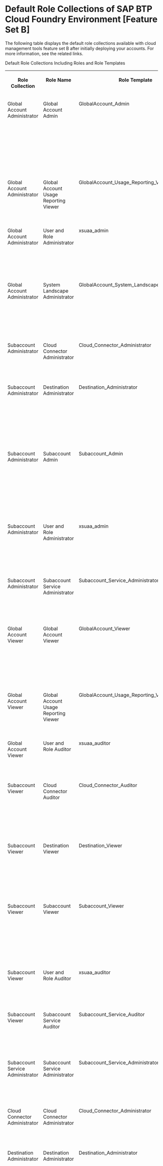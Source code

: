 <!-- loioa6a00728e8c54efea8f7e60f6270b1d1 -->

# Default Role Collections of SAP BTP Cloud Foundry Environment \[Feature Set B\]

The following table displays the default role collections available with cloud management tools feature set B after initially deploying your accounts. For more information, see the related links.



<a name="loioa6a00728e8c54efea8f7e60f6270b1d1__table_fkw_vwg_5kb"/>Default Role Collections Including Roles and Role Templates


<table>
<tr>
<th valign="top">

Role Collection



</th>
<th valign="top">

Role Name



</th>
<th valign="top">

Role Template



</th>
<th valign="top">

App ID



</th>
<th valign="top">

Role Description



</th>
</tr>
<tr>
<td valign="top">

Global Account Administrator



</td>
<td valign="top">

Global Account Admin



</td>
<td valign="top">

GlobalAccount\_Admin



</td>
<td valign="top">

cis-central!*<suffix\>*



</td>
<td valign="top">

Includes read-write authorizations for updating the global account, setting entitlements, and creating, updating, and deleting subaccounts.



</td>
</tr>
<tr>
<td valign="top">

Global Account Administrator



</td>
<td valign="top">

 Global Account Usage Reporting Viewer 



</td>
<td valign="top">

 GlobalAccount\_Usage\_Reporting\_Viewer 



</td>
<td valign="top">

 uas!*<suffix\>*  



</td>
<td valign="top">

 Includes read-only authorizations for viewing global account usage information. 



</td>
</tr>
<tr>
<td valign="top">

Global Account Administrator



</td>
<td valign="top">

 User and Role Administrator 



</td>
<td valign="top">

 xsuaa\_admin 



</td>
<td valign="top">

 xsuaa!*<suffix\>* 



</td>
<td valign="top">

 Includes read-write authorizations for trusted identity providers, role collections, roles and users. 



</td>
</tr>
<tr>
<td valign="top">

Global Account Administrator



</td>
<td valign="top">

 System Landscape Administrator 



</td>
<td valign="top">

 GlobalAccount\_System\_Landscape\_Administrator 



</td>
<td valign="top">

 cmp!*<suffix\>*  



</td>
<td valign="top">

 Includes read-write authorizations for registering SAP systems and assigning SAP systems to formations. 



</td>
</tr>
<tr>
<td valign="top">

Subaccount Administrator



</td>
<td valign="top">

 Cloud Connector Administrator 



</td>
<td valign="top">

 Cloud\_Connector\_Administrator 



</td>
<td valign="top">

 connectivity!*<suffix\>* 



</td>
<td valign="top">

 Operate the data transmission tunnels used by the Cloud connector. 



</td>
</tr>
<tr>
<td valign="top">

Subaccount Administrator



</td>
<td valign="top">

 Destination Administrator 



</td>
<td valign="top">

 Destination\_Administrator 



</td>
<td valign="top">

 destination-xsappname!*<suffix\>* 



</td>
<td valign="top">

 Manage destination configurations, certificates and subaccount trust via the Destination editor in the SAP BTP cockpit. 



</td>
</tr>
<tr>
<td valign="top">

Subaccount Administrator



</td>
<td valign="top">

 Subaccount Admin 



</td>
<td valign="top">

 Subaccount\_Admin 



</td>
<td valign="top">

 cis-local!*<suffix\>* 



</td>
<td valign="top">

 Includes read-write authorizations for viewing subaccount entitlements and for creating and deleting environment instances. 



</td>
</tr>
<tr>
<td valign="top">

Subaccount Administrator



</td>
<td valign="top">

 User and Role Administrator 



</td>
<td valign="top">

 xsuaa\_admin 



</td>
<td valign="top">

 xsuaa!*<suffix\>* 



</td>
<td valign="top">

 Includes read-write authorizations for trusted identity providers, role collections, roles and users. 



</td>
</tr>
<tr>
<td valign="top">

Subaccount Administrator



</td>
<td valign="top">

 Subaccount Service Administrator 



</td>
<td valign="top">

 Subaccount\_Service\_Administrator 



</td>
<td valign="top">

 service-manager!*<suffix\>* 



</td>
<td valign="top">

 Administrative access to service brokers and environments on a subaccount level. 



</td>
</tr>
<tr>
<td valign="top">

Global Account Viewer



</td>
<td valign="top">

 Global Account Viewer 



</td>
<td valign="top">

 GlobalAccount\_Viewer 



</td>
<td valign="top">

 cis-central!*<suffix\>* 



</td>
<td valign="top">

 Includes read authorizations for viewing subaccount entitlements and for creating and deleting environment instances. 



</td>
</tr>
<tr>
<td valign="top">

Global Account Viewer



</td>
<td valign="top">

 Global Account Usage Reporting Viewer 



</td>
<td valign="top">

GlobalAccount\_Usage\_Reporting\_Viewer 



</td>
<td valign="top">

 uas!*<suffix\>*  



</td>
<td valign="top">

 Includes read-only authorizations for viewing global account usage information. 



</td>
</tr>
<tr>
<td valign="top">

Global Account Viewer



</td>
<td valign="top">

 User and Role Auditor 



</td>
<td valign="top">

 xsuaa\_auditor 



</td>
<td valign="top">

 xsuaa!*<suffix\>* 



</td>
<td valign="top">

 Includes read authorizations for trusted identity providers and users 



</td>
</tr>
<tr>
<td valign="top">

Subaccount Viewer



</td>
<td valign="top">

 Cloud Connector Auditor 



</td>
<td valign="top">

 Cloud\_Connector\_Auditor 



</td>
<td valign="top">

 connectivity!*<suffix\>* 



</td>
<td valign="top">

 View the data transmission tunnels used by the Cloud connector to communicate with back-end systems. 



</td>
</tr>
<tr>
<td valign="top">

Subaccount Viewer



</td>
<td valign="top">

 Destination Viewer 



</td>
<td valign="top">

 Destination\_Viewer 



</td>
<td valign="top">

 destination-xsappname!*<suffix\>* 



</td>
<td valign="top">

 View destination configurations, certificates and subaccount trust via the Destination editor in the SAP BTP cockpit. 



</td>
</tr>
<tr>
<td valign="top">

Subaccount Viewer



</td>
<td valign="top">

 Subaccount Viewer 



</td>
<td valign="top">

 Subaccount\_Viewer 



</td>
<td valign="top">

 cis-local!*<suffix\>* 



</td>
<td valign="top">

 Includes read authorizations for viewing subaccount entitlements and for creating and deleting environment instances. 



</td>
</tr>
<tr>
<td valign="top">

Subaccount Viewer



</td>
<td valign="top">

 User and Role Auditor 



</td>
<td valign="top">

xsuaa\_auditor 



</td>
<td valign="top">

 xsuaa!*<suffix\>* 



</td>
<td valign="top">

 Includes read authorizations for trusted identity providers and users 



</td>
</tr>
<tr>
<td valign="top">

Subaccount Viewer



</td>
<td valign="top">

Subaccount Service Auditor



</td>
<td valign="top">

Subaccount\_Service\_Auditor



</td>
<td valign="top">

service-manager!*<suffix\>*



</td>
<td valign="top">

Read-only access to service brokers and environments on a subaccount level



</td>
</tr>
<tr>
<td valign="top">

Subaccount Service Administrator



</td>
<td valign="top">

 Subaccount Service Administrator 



</td>
<td valign="top">

 Subaccount\_Service\_Administrator 



</td>
<td valign="top">

 service-manager!*<suffix\>* 



</td>
<td valign="top">

 Administrative access to service brokers and environments on a subaccount level. 



</td>
</tr>
<tr>
<td valign="top">

Cloud Connector Administrator



</td>
<td valign="top">

 Cloud Connector Administrator 



</td>
<td valign="top">

 Cloud\_Connector\_Administrator 



</td>
<td valign="top">

 connectivity!*<suffix\>* 



</td>
<td valign="top">

 Operate the data transmission tunnels used by the Cloud connector. 



</td>
</tr>
<tr>
<td valign="top">

Destination Administrator



</td>
<td valign="top">

 Destination Administrator 



</td>
<td valign="top">

 Destination\_Administrator 



</td>
<td valign="top">

 destination-xsappname!*<suffix\>* 



</td>
<td valign="top">

 Manage destination configurations, certificates and subaccount trust via the Destination editor in the SAP BTP cockpit. 



</td>
</tr>
<tr>
<td valign="top">

Connectivity and Destination Administrator



</td>
<td valign="top">

 Cloud Connector Administrator 



</td>
<td valign="top">

 Cloud\_Connector\_Administrator 



</td>
<td valign="top">

 connectivity!*<suffix\>* 



</td>
<td valign="top">

 Operate the data transmission tunnels used by the Cloud connector. 



</td>
</tr>
<tr>
<td valign="top">

Connectivity and Destination Administrator



</td>
<td valign="top">

 Destination Administrator 



</td>
<td valign="top">

 Destination\_Administrator 



</td>
<td valign="top">

 destination-xsappname!*<suffix\>* 



</td>
<td valign="top">

 Manage destination configurations, certificates and subaccount trust via the Destination editor in the SAP BTP cockpit. 



</td>
</tr>
<tr>
<td valign="top">

Directory Administrator



</td>
<td valign="top">

 Directory Admin 



</td>
<td valign="top">

 Directory\_Admin 



</td>
<td valign="top">

 cis-central!*<suffix\>* 



</td>
<td valign="top">

 Role for directory members with read-write authorizations for core commercialization operations, such as updating directories, setting entitlements, and creating, updating, and deleting subaccounts. 



</td>
</tr>
<tr>
<td valign="top">

Directory Administrator



</td>
<td valign="top">

 User and Role Administrator 



</td>
<td valign="top">

 xsuaa\_admin 



</td>
<td valign="top">

 xsuaa!*<suffix\>* 



</td>
<td valign="top">

 Includes read-write authorizations for trusted identity providers, role collections, roles and users. 



</td>
</tr>
<tr>
<td valign="top">

Directory Administrator



</td>
<td valign="top">

 Directory Usage Reporting Viewer 



</td>
<td valign="top">

 Directory\_Usage\_Reporting\_Viewer 



</td>
<td valign="top">

 uas!*<suffix\>*  



</td>
<td valign="top">

 Role for directory members with read-only authorizations for core commercialization operations, such as viewing directory usage information. 



</td>
</tr>
<tr>
<td valign="top">

Directory Viewer



</td>
<td valign="top">

 Directory Viewer 



</td>
<td valign="top">

Directory\_Viewer



</td>
<td valign="top">

cis-central!*<suffix\>*



</td>
<td valign="top">

Role for directory members with read-only authorizations for core commercialization operations, such as viewing directories, subaccounts, entitlements, and regions.



</td>
</tr>
<tr>
<td valign="top">

Directory Viewer



</td>
<td valign="top">

 User and Role Auditor 



</td>
<td valign="top">

 xsuaa\_auditor 



</td>
<td valign="top">

 xsuaa!*<suffix\>* 



</td>
<td valign="top">

 Includes read authorizations for trusted identity providers and users 



</td>
</tr>
<tr>
<td valign="top">

Directory Viewer



</td>
<td valign="top">

 Directory Usage Reporting Viewer 



</td>
<td valign="top">

 Directory\_Usage\_Reporting\_Viewer 



</td>
<td valign="top">

 uas!*<suffix\>*  



</td>
<td valign="top">

 Role for directory members with read-only authorizations for core commercialization operations, such as viewing directory usage information. 



</td>
</tr>
</table>

**Related Information**  


[Cloud Management Tools — Feature Set Overview](../10-concepts/cloud-management-tools-feature-set-overview-caf4e4e.md "Cloud management tools represent the group of technologies designed for managing SAP BTP.")

